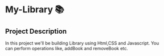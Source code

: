 
# My-Library 📚

## Project Description

In this project we'll be building Library using Html,CSS and Javascript.
You can perform operations like, addBook and removeBook etc.



